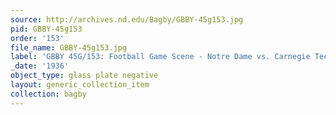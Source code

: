 ```yaml
---
source: http://archives.nd.edu/Bagby/GBBY-45g153.jpg
pid: GBBY-45g153
order: '153'
file_name: GBBY-45g153.jpg
label: 'GBBY 45G/153: Football Game Scene - Notre Dame vs. Carnegie Tech - 1936'
_date: '1936'
object_type: glass plate negative
layout: generic_collection_item
collection: bagby
---
```

